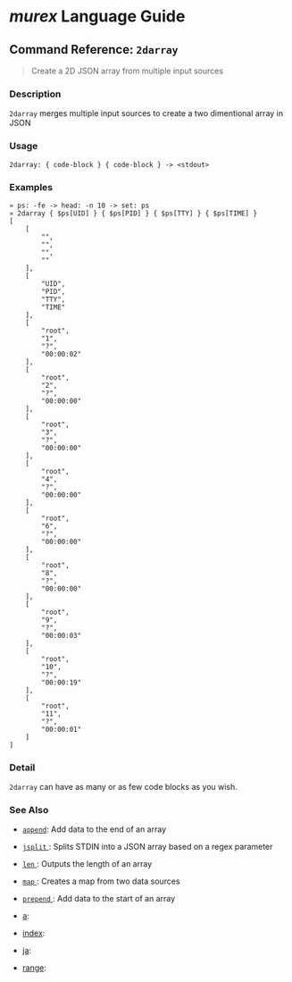# _murex_ Language Guide

## Command Reference: `2darray` 

> Create a 2D JSON array from multiple input sources

### Description

`2darray` merges multiple input sources to create a two dimentional array in JSON

### Usage

    2darray: { code-block } { code-block } -> <stdout>

### Examples

    » ps: -fe -> head: -n 10 -> set: ps 
    » 2darray { $ps[UID] } { $ps[PID] } { $ps[TTY] } { $ps[TIME] }
    [
        [
            "",
            "",
            "",
            ""
        ],
        [
            "UID",
            "PID",
            "TTY",
            "TIME"
        ],
        [
            "root",
            "1",
            "?",
            "00:00:02"
        ],
        [
            "root",
            "2",
            "?",
            "00:00:00"
        ],
        [
            "root",
            "3",
            "?",
            "00:00:00"
        ],
        [
            "root",
            "4",
            "?",
            "00:00:00"
        ],
        [
            "root",
            "6",
            "?",
            "00:00:00"
        ],
        [
            "root",
            "8",
            "?",
            "00:00:00"
        ],
        [
            "root",
            "9",
            "?",
            "00:00:03"
        ],
        [
            "root",
            "10",
            "?",
            "00:00:19"
        ],
        [
            "root",
            "11",
            "?",
            "00:00:01"
        ]
    ]

### Detail

`2darray` can have as many or as few code blocks as you wish.

### See Also

* [`append`](../commands/append.md):
  Add data to the end of an array
* [`jsplit` ](../commands/jsplit.md):
  Splits STDIN into a JSON array based on a regex parameter
* [`len` ](../commands/len.md):
  Outputs the length of an array
* [`map` ](../commands/map.md):
  Creates a map from two data sources
* [`prepend` ](../commands/prepend.md):
  Add data to the start of an array
* [a](../commands/a.md):
  
* [index](../commands/index.md):
  
* [ja](../commands/ja.md):
  
* [range](../commands/range.md):
  